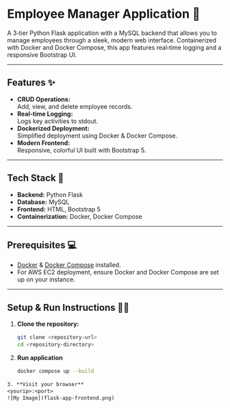 # Employee Manager Application 🚀

A 3‑tier Python Flask application with a MySQL backend that allows you to manage employees through a sleek, modern web interface. Containerized with Docker and Docker Compose, this app features real‑time logging and a responsive Bootstrap UI.

---

## Features ✨

- **CRUD Operations:**  
  Add, view, and delete employee records.
- **Real-time Logging:**  
  Logs key activities to stdout.
- **Dockerized Deployment:**  
  Simplified deployment using Docker & Docker Compose.
- **Modern Frontend:**  
  Responsive, colorful UI built with Bootstrap 5.

---

## Tech Stack 🔧

- **Backend:** Python Flask  
- **Database:** MySQL  
- **Frontend:** HTML, Bootstrap 5  
- **Containerization:** Docker, Docker Compose

---

## Prerequisites 💻

- [Docker](https://www.docker.com/) & [Docker Compose](https://docs.docker.com/compose/) installed.
- For AWS EC2 deployment, ensure Docker and Docker Compose are set up on your instance.

---

## Setup & Run Instructions 🏃‍♂️

1. **Clone the repository:**

   ```bash
   git clone <repository-url>
   cd <repository-directory>
   ```
2. **Run application**

   ```bash
   docker compose up --build
  ```
3. **Visit your browser**
<yourip>:<port>
![My Image](flask-app-frontend.png)
